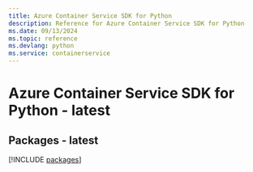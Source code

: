 ```yaml
---
title: Azure Container Service SDK for Python
description: Reference for Azure Container Service SDK for Python
ms.date: 09/13/2024
ms.topic: reference
ms.devlang: python
ms.service: containerservice
---
```

# Azure Container Service SDK for Python - latest
## Packages - latest
[!INCLUDE [packages](container-service-index.md)]